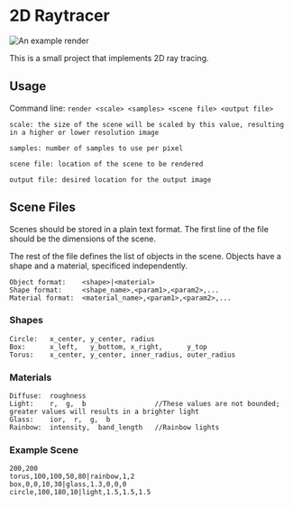 # 2D Raytracer

![An example render](https://i.postimg.cc/v8xJYgWD/glass-box-denoised.png)

This is a small project that implements 2D ray tracing.

## Usage

Command line: `render <scale> <samples> <scene file> <output file>`
```
scale: the size of the scene will be scaled by this value, resulting in a higher or lower resolution image

samples: number of samples to use per pixel

scene file: location of the scene to be rendered

output file: desired location for the output image
```


## Scene Files

Scenes should be stored in a plain text format. The first line of the file should be the dimensions of the scene.

The rest of the file defines the list of objects in the scene. Objects have a shape and a material, specificed independently.

```
Object format:    <shape>|<material>
Shape format:     <shape_name>,<param1>,<param2>,...
Material format:  <material_name>,<param1>,<param2>,...
```

### Shapes

```
Circle:   x_center, y_center, radius
Box:      x_left,   y_bottom, x_right,      y_top
Torus:    x_center, y_center, inner_radius, outer_radius
```

### Materials

```
Diffuse:  roughness
Light:    r,  g,  b                 //These values are not bounded; greater values will results in a brighter light
Glass:    ior,  r,  g,  b
Rainbow:  intensity,  band_length   //Rainbow lights
```

### Example Scene

```
200,200
torus,100,100,50,80|rainbow,1,2
box,0,0,10,30|glass,1.3,0,0,0
circle,100,180,10|light,1.5,1.5,1.5
```
